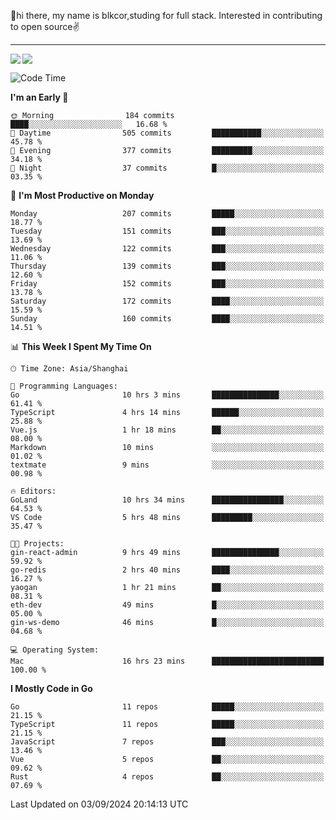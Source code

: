 👋hi there, my name is blkcor,studing for full stack.
Interested in contributing to open source✌️

<hr/>

![](https://github-readme-stats.vercel.app/api?username=blkcor)
<a href="https://github.com/blkcor/github-readme-stats">
    <img align="left" src="https://github-readme-stats.vercel.app/api/top-langs/?username=blkcor&hide=jupyter%20notebook,shaderlab,tex,c%23&langs_count=9" />
</a>


<!--START_SECTION:waka-->
![Code Time](http://img.shields.io/badge/Code%20Time-1%2C315%20hrs%2053%20mins-blue)

**I'm an Early 🐤** 

```text
🌞 Morning                184 commits         ████░░░░░░░░░░░░░░░░░░░░░   16.68 % 
🌆 Daytime                505 commits         ███████████░░░░░░░░░░░░░░   45.78 % 
🌃 Evening                377 commits         █████████░░░░░░░░░░░░░░░░   34.18 % 
🌙 Night                  37 commits          █░░░░░░░░░░░░░░░░░░░░░░░░   03.35 % 
```
📅 **I'm Most Productive on Monday** 

```text
Monday                   207 commits         █████░░░░░░░░░░░░░░░░░░░░   18.77 % 
Tuesday                  151 commits         ███░░░░░░░░░░░░░░░░░░░░░░   13.69 % 
Wednesday                122 commits         ███░░░░░░░░░░░░░░░░░░░░░░   11.06 % 
Thursday                 139 commits         ███░░░░░░░░░░░░░░░░░░░░░░   12.60 % 
Friday                   152 commits         ███░░░░░░░░░░░░░░░░░░░░░░   13.78 % 
Saturday                 172 commits         ████░░░░░░░░░░░░░░░░░░░░░   15.59 % 
Sunday                   160 commits         ████░░░░░░░░░░░░░░░░░░░░░   14.51 % 
```


📊 **This Week I Spent My Time On** 

```text
🕑︎ Time Zone: Asia/Shanghai

💬 Programming Languages: 
Go                       10 hrs 3 mins       ███████████████░░░░░░░░░░   61.41 % 
TypeScript               4 hrs 14 mins       ██████░░░░░░░░░░░░░░░░░░░   25.88 % 
Vue.js                   1 hr 18 mins        ██░░░░░░░░░░░░░░░░░░░░░░░   08.00 % 
Markdown                 10 mins             ░░░░░░░░░░░░░░░░░░░░░░░░░   01.02 % 
textmate                 9 mins              ░░░░░░░░░░░░░░░░░░░░░░░░░   00.98 % 

🔥 Editors: 
GoLand                   10 hrs 34 mins      ████████████████░░░░░░░░░   64.53 % 
VS Code                  5 hrs 48 mins       █████████░░░░░░░░░░░░░░░░   35.47 % 

🐱‍💻 Projects: 
gin-react-admin          9 hrs 49 mins       ███████████████░░░░░░░░░░   59.92 % 
go-redis                 2 hrs 40 mins       ████░░░░░░░░░░░░░░░░░░░░░   16.27 % 
yaogan                   1 hr 21 mins        ██░░░░░░░░░░░░░░░░░░░░░░░   08.31 % 
eth-dev                  49 mins             █░░░░░░░░░░░░░░░░░░░░░░░░   05.00 % 
gin-ws-demo              46 mins             █░░░░░░░░░░░░░░░░░░░░░░░░   04.68 % 

💻 Operating System: 
Mac                      16 hrs 23 mins      █████████████████████████   100.00 % 
```

**I Mostly Code in Go** 

```text
Go                       11 repos            █████░░░░░░░░░░░░░░░░░░░░   21.15 % 
TypeScript               11 repos            █████░░░░░░░░░░░░░░░░░░░░   21.15 % 
JavaScript               7 repos             ███░░░░░░░░░░░░░░░░░░░░░░   13.46 % 
Vue                      5 repos             ██░░░░░░░░░░░░░░░░░░░░░░░   09.62 % 
Rust                     4 repos             ██░░░░░░░░░░░░░░░░░░░░░░░   07.69 % 
```




 Last Updated on 03/09/2024 20:14:13 UTC
<!--END_SECTION:waka-->


